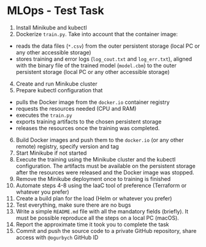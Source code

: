 # MLOps - Test Task

1. Install Minikube and kubectl
2. Dockerize `train.py`. Take into account that the container image:
- reads the data files (`*.csv`) from the outer persistent storage (local PC or any other accessible storage)
- stores training and error logs (`log_cout.txt` and `log_err.txt`), aligned with the binary file of the trained model (`model.cbm`) to the outer persistent storage (local PC or any other accessible storage)
4. Create and run Minikube cluster
5. Prepare kubectl configuration that
- pulls the Docker image from the `docker.io` container registry
- requests the resources needed (CPU and RAM)
- executes the `train.py`
- exports training artifacts to the chosen persistent storage
- releases the resources once the training was completed. 
6. Build Docker images and push them to the `docker.io` (or any other remote) registry, specify version and tag
7. Start Minikube if not started
8. Execute the training using the Minikube cluster and the kubectl configuration. The artifacts must be available on the persistent storage after the resources were released and the Docker image was stopped.
9. Remove the Minikube deployment once to training is finished
10. Automate steps 4-8 using the IaaC tool of preference (Terraform or whatever you prefer)
11. Create a build plan for the load (Helm or whatever you prefer)
12. Test everything, make sure there are no bugs
13. Write a simple `README.md` file with all the mandatory fields (briefly). It must be possible reproduce all the steps on a local PC (macOS).
14. Report the approximate time it took you to complete the task
15. Commit and push the source code to a private GitHub repository, share access with `@ogurbych` GitHub ID
